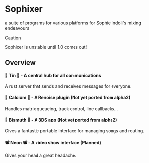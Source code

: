 # Sophixer

a suite of programs for various platforms for Sophie Indoll's mixing endeavours

> [!CAUTION]
> Sophixer is unstable until 1.0 comes out!

## Overview

#### 🥽 Tin 🥽 - A central hub for all communications

A rust server that sends and receives messages for everyone.

#### 🦴 Calcium 🦴 - A Renoise plugin (Not yet ported from alpha2)

Handles matrix queueing, track control, line callbacks...

#### 🔷 Bismuth 🔷 - A 3DS app (Not yet ported from alpha2)

Gives a fantastic portable interface for managing songs and routing.

#### 📽️ Neon 📽️ - A video show interface (Planned)

Gives your head a great headache.
